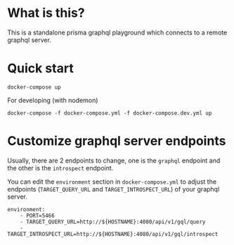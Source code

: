 # What is this?
This is a standalone prisma graphql playground which connects to a remote graphql server.

# Quick start
```
docker-compose up
```

For developing (with nodemon)
```
docker-compose -f docker-compose.yml -f docker-compose.dev.yml up
```

# Customize graphql server endpoints
Usually, there are 2 endpoints to change, one is the `graphql` endpoint and the other is the `introspect` endpoint.

You can edit the `environment` section in `docker-compose.yml` to adjust the endpoints (`TARGET_QUERY_URL` and `TARGET_INTROSPECT_URL`) of your graphql server.
```
environment:
    - PORT=5466
    - TARGET_QUERY_URL=http://${HOSTNAME}:4080/api/v1/gql/query
    - TARGET_INTROSPECT_URL=http://${HOSTNAME}:4080/api/v1/gql/introspect
```